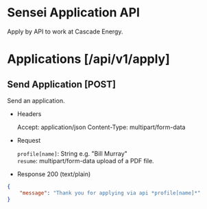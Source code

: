 # Sensei Application API
Apply by API to work at Cascade Energy.

# Applications [/api/v1/apply]

## Send Application [POST]
Send an application.

+ Headers
    
    Accept: application/json
    Content-Type: multipart/form-data

+ Request

    `profile[name]`: String e.g. "Bill Murray"  
    `resume`: multipart/form-data upload of a PDF file.

+ Response 200 (text/plain)

```json
{
    "message": "Thank you for applying via api *profile[name]*"
}
```

